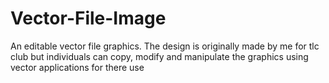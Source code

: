 # Vector-File-Image
An editable vector file graphics. 
The design is originally made by me for tlc club but individuals can copy, modify and manipulate the graphics using vector applications for there use
